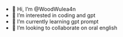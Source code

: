 - 👋 Hi, I’m @WoodWulea4n
- 👀 I’m interested in coding and gpt
- 🌱 I’m currently learning gpt prompt
- 💞️ I’m looking to collaborate on oral english

<!---
WoodWulea4n/WoodWulea4n is a ✨ special ✨ repository because its `README.md` (this file) appears on your GitHub profile.
You can click the Preview link to take a look at your changes.
--->

